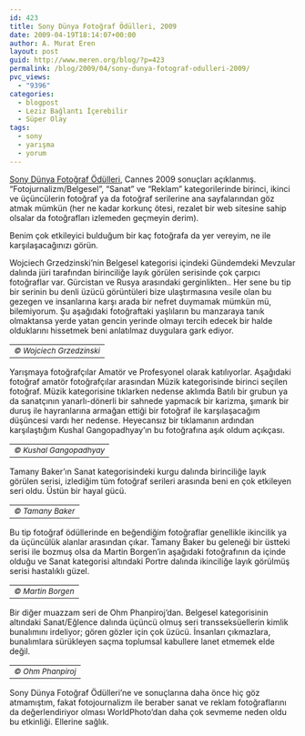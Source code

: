 ```yaml
---
id: 423
title: Sony Dünya Fotoğraf Ödülleri, 2009
date: 2009-04-19T18:14:07+00:00
author: A. Murat Eren
layout: post
guid: http://www.meren.org/blog/?p=423
permalink: /blog/2009/04/sony-dunya-fotograf-odulleri-2009/
pvc_views:
  - "9396"
categories:
  - blogpost
  - Leziz Bağlantı İçerebilir
  - Süper Olay
tags:
  - sony
  - yarışma
  - yorum
---
```

[Sony Dünya Fotoğraf Ödülleri](http://www.worldphotographyawards.org/), Cannes 2009 sonuçları açıklanmış. &#8220;Fotojurnalizm/Belgesel&#8221;, &#8220;Sanat&#8221; ve &#8220;Reklam&#8221; kategorilerinde birinci, ikinci ve üçüncülerin fotoğraf ya da fotoğraf serilerine ana sayfalarından göz atmak mümkün (her ne kadar korkunç ötesi, rezalet bir web sitesine sahip olsalar da fotoğrafları izlemeden geçmeyin derim).

Benim çok etkileyici bulduğum bir kaç fotoğrafa da yer vereyim, ne ile karşılaşacağınızı görün.

Wojciech Grzedzinski&#8217;nin Belgesel kategorisi içindeki Gündemdeki Mevzular dalında jüri tarafından birinciliğe layık görülen serisinde çok çarpıcı fotoğraflar var. Gürcistan ve Rusya arasındaki gerginlikten.. Her sene bu tip bir serinin bu denli üzücü görüntüleri bize ulaştırmasına vesile olan bu gezegen ve insanlarına karşı arada bir nefret duymamak mümkün mü, bilemiyorum. Şu aşağıdaki fotoğraftaki yaşlıların bu manzaraya tanık olmaktansa yerde yatan gencin yerinde olmayı tercih edecek bir halde olduklarını hissetmek beni anlatılmaz duygulara gark ediyor.

<table border="0" width="100%">
  <tr>
    <td align="center">
      <img src="{{ site.baseurl }}/images/sony-dunya-fotograf-odulleri-2009-Wojciech_Grzedzinski_gundem-1st.png" alt="" /><br /> <em><small>© Wojciech Grzedzinski</small></em>
    </td>
  </tr>
</table>

Yarışmaya fotoğrafçılar Amatör ve Profesyonel olarak katılıyorlar. Aşağıdaki fotoğraf amatör fotoğrafçılar arasından Müzik kategorisinde birinci seçilen fotoğraf. Müzik kategorisine tıklarken nedense aklımda Batılı bir grubun ya da sanatçının yanarlı-dönerli bir sahnede yapmacık bir karizma, şımarık bir duruş ile hayranlarına armağan ettiği bir fotoğraf ile karşılaşacağım düşüncesi vardı her nedense. Heyecansız bir tıklamanın ardından karşılaştığım Kushal Gangopadhyay&#8217;ın bu fotoğrafına aşık oldum açıkçası.

<table border="0" width="100%">
  <tr>
    <td align="center">
      <img src="{{ site.baseurl }}/images/sony-dunya-fotograf-odulleri-2009-Kushal_Gangopadhyay_music_A.png" alt="" /><br /> <em><small>© Kushal Gangopadhyay</small></em>
    </td>
  </tr>
</table>

Tamany Baker&#8217;ın Sanat kategorisindeki kurgu dalında birinciliğe layık görülen serisi, izlediğim tüm fotoğraf serileri arasında beni en çok etkileyen seri oldu. Üstün bir hayal gücü.

<table border="0" width="100%">
  <tr>
    <td align="center">
      <img src="{{ site.baseurl }}/images/sony-dunya-fotograf-odulleri-2009-Tamany_Baker_fine_art_concept-1st.png" alt="" /><br /> <em><small>© Tamany Baker</small></em>
    </td>
  </tr>
</table>

Bu tip fotoğraf ödüllerinde en beğendiğim fotoğraflar genellikle ikincilik ya da üçüncülük alanlar arasından çıkar. Tamany Baker bu geleneği bir üstteki serisi ile bozmuş olsa da Martin Borgen&#8217;in aşağıdaki fotoğrafının da içinde olduğu ve Sanat kategorisi altındaki Portre dalında ikinciliğe layık görülmüş serisi hastalıklı güzel.

<table border="0" width="100%">
  <tr>
    <td align="center">
      <img src="{{ site.baseurl }}/images/sony-dunya-fotograf-odulleri-2009-Martin_Bogren_fine_art_portrait-2nd.png" alt="" /><br /> <em><small>© Martin Borgen</small></em>
    </td>
  </tr>
</table>

Bir diğer muazzam seri de Ohm Phanpiroj&#8217;dan. Belgesel kategorisinin altındaki Sanat/Eğlence dalında üçüncü olmuş seri transseksüellerin kimlik bunalımını irdeliyor; gören gözler için çok üzücü. İnsanları çıkmazlara, bunalımlara sürükleyen saçma toplumsal kabullere lanet etmemek elde değil.

<table border="0" width="100%">
  <tr>
    <td align="center">
      <img src="{{ site.baseurl }}/images/sony-dunya-fotograf-odulleri-2009-Ohm_Phanpiroj_documentary-3rd.png" alt="" /><br /> <em><small>© Ohm Phanpiroj</small></em>
    </td>
  </tr>
</table>

Sony Dünya Fotoğraf Ödülleri&#8217;ne ve sonuçlarına daha önce hiç göz atmamıştım, fakat fotojournalizm ile beraber sanat ve reklam fotoğraflarını da değerlendiriyor olması WorldPhoto&#8217;dan daha çok sevmeme neden oldu bu etkinliği. Ellerine sağlık.
